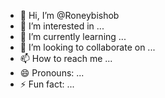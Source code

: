 - 👋 Hi, I’m @Roneybishob
- 👀 I’m interested in ...
- 🌱 I’m currently learning ...
- 💞️ I’m looking to collaborate on ...
- 📫 How to reach me ...
- 😄 Pronouns: ...
- ⚡ Fun fact: ...

<!---
Roneybishob/Roneybishob is a ✨ special ✨ repository because its `README.md` (this file) appears on your GitHub profile.
You can click the Preview link to take a look at your changes.
--->
